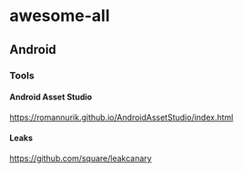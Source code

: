 # awesome-all


## Android

### Tools

#### Android Asset Studio
https://romannurik.github.io/AndroidAssetStudio/index.html

#### Leaks
https://github.com/square/leakcanary
